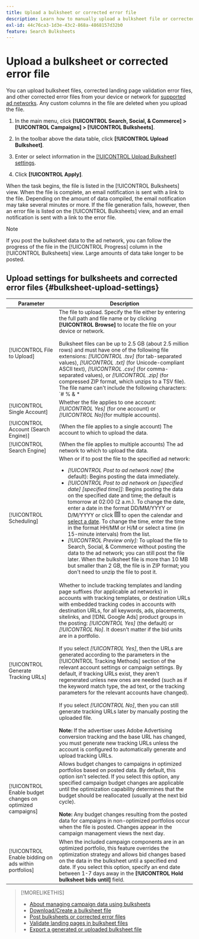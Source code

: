 ```yaml
---
title: Upload a bulksheet or corrected error file
description: Learn how to manually upload a bulksheet file or corrected landing page validation error file.
exl-id: 44c76ca3-1d3e-43c2-868a-4868157d32b0
feature: Search Bulksheets
---
```

# Upload a bulksheet or corrected error file

You can upload bulksheet files, corrected landing page validation error files, and other corrected error files from your device or network for [supported ad networks](bulksheet-about.md#bulksheet-functionality-by-network). Any custom columns in the file are deleted when you upload the file.

1. In the main menu, click **[!UICONTROL Search, Social, & Commerce] > [!UICONTROL Campaigns] > [!UICONTROL Bulksheets]**.

1. In the toolbar above the data table, click **[!UICONTROL Upload Bulksheet]**.

1. Enter or select information in the [[!UICONTROL Upload Bulksheet] settings](#bulksheet-upload-settings).

1. Click **[!UICONTROL Apply]**.

When the task begins, the file is listed in the [!UICONTROL Bulksheets] view. When the file is complete, an email notification is sent with a link to the file. Depending on the amount of data compiled, the email notification may take several minutes or more. If the file generation fails, however, then an error file is listed on the [!UICONTROL Bulksheets] view, and an email notification is sent with a link to the error file.

>[!NOTE]
>
>If you post the bulksheet data to the ad network, you can follow the progress of the file in the [!UICONTROL Progress] column in the [!UICONTROL Bulksheets] view. Large amounts of data take longer to be posted.

## Upload settings for bulksheets and corrected error files {#bulksheet-upload-settings}

| Parameter | Description |
|----|----|
| [!UICONTROL File to Upload] | The file to upload. Specify the file either by entering the full path and file name or by clicking <b>[!UICONTROL Browse]</b> to locate the file on your device or network.<br><br>Bulksheet files can be up to 2.5 GB (about 2.5 million rows) and must have one of the following file extensions: <i>[!UICONTROL .tsv]</i> (for tab-separated values), <i>[!UICONTROL .txt]</i> (for Unicode-compliant ASCII text), <i>[!UICONTROL .csv]</i> (for comma-separated values), or <i>[!UICONTROL .zip]</i> (for compressed ZIP format, which unzips to a TSV file). The file name can't include the following characters: `# % &amp; * | \ : &quot; &lt; &gt; . ? /`<br><br><b>Tip:</b> For data that includes international characters, use files in TSV or TXT format. |
| [!UICONTROL Single Account] | Whether the file applies to one account: <i>[!UICONTROL Yes]</i> (for one account) or <i>[!UICONTROL No]</i>(for multiple accounts). |
| [!UICONTROL Account (Search Engine)] | (When the file applies to a single account) The account to which to upload the data. |
| [!UICONTROL Search Engine] | (When the file applies to multiple accounts) The ad network to which to upload the data. |
| [!UICONTROL Scheduling] | When or if to post the file to the specified ad network:<ul><li><i>[!UICONTROL Post to ad network now]</i> (the default): Begins posting the data immediately.</li><li><i>[!UICONTROL Post to ad network on \[specified date\] \[specified time\]]:</i> Begins posting the data on the specified date and time; the default is tomorrow at 02:00 (2 a.m.). To change the date, enter a date in the format DD/MM/YYYY or D/M/YYYY or click ![Calendar](/help/search-social-commerce/assets/calendar.png "Calendar") to open the calendar and [select a date](/help/search-social-commerce/common-tasks/navigation-editing-selection/calendar.md). To change the time, enter the time in the format HH/MM or H/M or select a time (in 15-minute intervals) from the list.</li><li><i>[!UICONTROL Preview only]:</i> To upload the file to Search, Social, & Commerce without posting the data to the ad network; you can still post the file later. When the bulksheet file is more than 10 MB but smaller than 2 GB, the file is in ZIP format; you don't need to unzip the file to post it.</li></ul> |
| [!UICONTROL Generate Tracking URLs] | Whether to include tracking templates and landing page suffixes (for applicable ad networks) in accounts with tracking templates, or destination URLs with embedded tracking codes in accounts with destination URLs, for all keywords, ads, placements, sitelinks, and [!DNL Google Ads] product groups in the posting: <i>[!UICONTROL Yes]</i> (the default) or <i>[!UICONTROL No]</i>. It doesn't matter if the bid units are in a portfolio.<br><br>If you select <i>[!UICONTROL Yes]</i>, then the URLs are generated according to the parameters in the [!UICONTROL Tracking Methods] section of the relevant account settings or campaign settings. By default, if tracking URLs exist, they aren't regenerated unless new ones are needed (such as if the keyword match type, the ad text, or the tracking parameters for the relevant accounts have changed).<br><br>If you select <i>[!UICONTROL No]</i>, then you can still generate tracking URLs later by manually posting the uploaded file.<br><br><b>Note:</b> If the advertiser uses Adobe Advertising conversion tracking and the base URL has changed, you must generate new tracking URLs unless the account is configured to automatically generate and upload tracking URLs. |
| [!UICONTROL Enable budget changes on optimized campaigns] | Allows budget changes to campaigns in optimized portfolios based on posted data. By default, this option isn't selected. If you select this option, any specified campaign budget changes are applicable until the optimization capability determines that the budget should be reallocated (usually at the next bid cycle).<br><br><b>Note:</b> Any budget changes resulting from the posted data for campaigns in non-optimized portfolios occur when the file is posted. Changes appear in the campaign management views the next day. |
| [!UICONTROL Enable bidding on ads within portfolios] | When the included campaign components are in an optimized portfolio, this feature overrides the optimization strategy and allows bid changes based on the data in the bulksheet until a specified end date. If you select this option, specify an end date between 1-7 days away in the **[!UICONTROL Hold bulksheet bids until]** field. |

>[!MORELIKETHIS]
>
>* [About managing campaign data using bulksheets](bulksheet-about.md)
>* [Download/Create a bulksheet file](bulksheet-download.md)
>* [Post bulksheets or corrected error files](bulksheet-post.md)
>* [Validate landing pages in bulksheet files](bulksheet-validate-landing-pages.md)
>* [Export a generated or uploaded bulksheet file](bulksheet-export.md)

